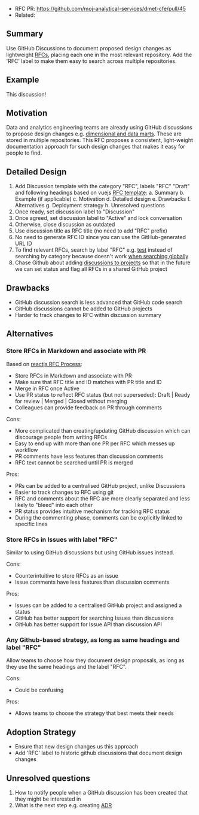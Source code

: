 - RFC PR: https://github.com/moj-analytical-services/dmet-cfe/pull/45
- Related:


## Summary

Use GitHub Discussions to document proposed design changes as lightweight [RFCs](https://leaddev.com/process/thorough-team-guide-rfcs), placing each one in the most relevant repository. Add the 'RFC' label to make them easy to search across multiple repositories.

## Example

This discussion!

## Motivation

Data and analytics engineering teams are already using GitHub discussions to propose design changes e.g. [dimensional and data marts](https://github.com/moj-analytical-services/create-a-derived-table/discussions/1873). These are stored in multiple repositories. This RFC proposes a consistent, light-weight documentation approach for such design changes that makes it easy for people to find.

## Detailed Design

1. Add Discussion template with the category "RFC", labels "RFC" "Draft" and following headings based on vuejs [RFC template](https://github.com/vuejs/rfcs/blob/master/0000-template.md):
  a. Summary
  b. Example (if applicable)
  c. Motivation
  d. Detailed design
  e. Drawbacks
  f. Alternatives
  g. Deployment strategy
  h. Unresolved questions
1. Once ready, set discussion label to "Discussion"
1. Once agreed, set discussion label to "Active" and lock conversation
1. Otherwise, close discussion as outdated
1. Use discussion title as RFC title (no need to add "RFC" prefix)
1. No need to generate RFC ID since you can use the GitHub-generated URL ID
1. To find relevant RFCs, search by label "RFC" e.g. [test](https://github.com/search?q=+test+label%3ARFC++++org%3Amoj-analytical-services+org%3Aministryofjustice+&type=discussions) instead of searching by category because doesn't work [when searching globally](https://github.com/orgs/community/discussions/136763)
1. Chase Github about adding [discussions to projects](https://github.com/orgs/community/discussions/11223) so that in the future we can set status and flag all RFCs in a shared GitHub project

## Drawbacks

- GitHub discussion search is less advanced that GitHub code search 
- GitHub discussions cannot be added to GitHub projects
- Harder to track changes to RFC within discussion summary

## Alternatives

### Store RFCs in Markdown and associate with PR

Based on [reactjs RFC Process](https://github.com/reactjs/rfcs?tab=readme-ov-file#what-the-process-is):
- Store RFCs in Markdown and associate with PR
- Make sure that RFC title and ID matches with PR title and ID
- Merge in RFC once Active
- Use PR status to reflect RFC status (but not superseded): Draft | Ready for review | Merged | Closed without merging
- Colleagues can provide feedback on PR through comments

Cons:
- More complicated than creating/updating GitHub discussion which can discourage people from writing RFCs
- Easy to end up with more than one PR per RFC which messes up workflow
- PR comments have less features than discussion comments
- RFC text cannot be searched until PR is merged

Pros:
- PRs can be added to a centralised GitHub project, unlike Discussions
- Easier to track changes to RFC using git
- RFC and comments about the RFC are more clearly separated and less likely to "bleed" into each other
- PR status provides intuitive mechanism for tracking RFC status
- During the commenting phase, comments can be explicitly linked to specific lines

### Store RFCs in Issues with label "RFC"

Similar to using GitHub discussions but using GitHub issues instead.

Cons:
- Counterintuitive to store RFCs as an issue
- Issue comments have less features than discussion comments

Pros:
- Issues can be added to a centralised GitHub project and assigned a status 
- GitHub has better support for searching Issues than discussions
- GitHub has better support for Issue API than discussion API

### Any Github-based strategy, as long as same headings and label "RFC"

Allow teams to choose how they document design proposals, as long as they use the same headings and the label "RFC". 

Cons:
- Could be confusing

Pros:
- Allows teams to choose the strategy that best meets their needs

## Adoption Strategy

- Ensure that new design changes us this approach
- Add 'RFC' label to historic github discussions that document design changes

## Unresolved questions

1. How to notify people when a GitHub discussion has been created that they might be interested in
2. What is the next step e.g. creating [ADR](https://adr.github.io/)
